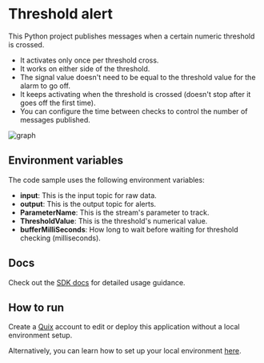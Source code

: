 # Threshold alert

This Python project publishes messages when a certain numeric threshold is crossed. 
- It activates only once per threshold cross. 
- It works on either side of the threshold. 
- The signal value doesn't need to be equal to the threshold value for the alarm to go off.
- It keeps activating when the threshold is crossed (doesn't stop after it goes off the first time).
- You can configure the time between checks to control the number of messages published.

![graph](Threshold_Alert.png?raw=true)

## Environment variables

The code sample uses the following environment variables:

- **input**: This is the input topic for raw data.
- **output**: This is the output topic for alerts.
- **ParameterName**: This is the stream's parameter to track.
- **ThresholdValue**: This is the threshold's numerical value.
- **bufferMilliSeconds**: How long to wait before waiting for threshold checking (milliseconds).

## Docs

Check out the [SDK docs](https://quix.ai/docs/sdk/introduction.html) for detailed usage guidance.

## How to run
Create a [Quix](https://portal.platform.quix.ai/self-sign-up?xlink=github) account to edit or deploy this application without a local environment setup.

Alternatively, you can learn how to set up your local environment [here](https://quix.ai/docs/sdk/python-setup.html).